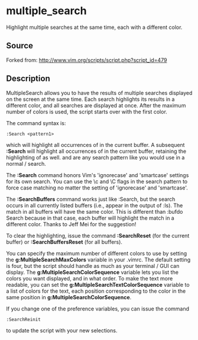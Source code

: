 # multiple_search
Highlight multiple searches at the same time, each with a different color. 

## Source
Forked from: http://www.vim.org/scripts/script.php?script_id=479

## Description
MultipleSearch allows you to have the results of multiple searches displayed 
on the screen at the same time.  Each search highlights its results in a 
different color, and all searches are displayed at once.  After the maximum 
number of colors is used, the script starts over with the first color. 

The command syntax is: 

    :Search <pattern1> 

which will highlight all occurrences of <pattern1> in the current buffer.  A 
subsequent **:Search <pattern2>** will highlight all occurrences of <pattern2> 
in the current buffer, retaining the highlighting of <pattern1> as well. 
<pattern1> and <pattern2> are any search pattern like you would use in a 
normal /<pattern> search. 

The **:Search** command honors Vim's 'ignorecase' and 'smartcase' settings for 
its own search.  You can use the \c and \C flags in the search pattern to 
force case matching no matter the setting of 'ignorecase' and 'smartcase'. 

The **:SearchBuffers** command works just like :Search, but the search occurs in all currently listed buffers (i.e., appear in the output of :ls).  The match in all buffers will have the same color.  This is different than  :bufdo Search <pattern> because in that case, each buffer will highlight the match in a different color.  Thanks to Jeff Mei for the suggestion! 

To clear the highlighting, issue the command 
**:SearchReset** (for the current buffer) or **:SearchBuffersReset** (for all buffers). 

You can specify the maximum number of different colors to use by setting the 
**g:MultipleSearchMaxColors** variable in your .vimrc.  The default setting is 
four, but the script should handle as much as your terminal / GUI can 
display.  The **g:MultipleSearchColorSequence** variable lets you list the 
colors you want displayed, and in what order.  To make the text more 
readable, you can set the **g:MultipleSearchTextColorSequence** variable to a 
list of colors for the text, each position corresponding to the color in the 
same position in **g:MultipleSearchColorSequence**. 

If you change one of the preference variables, you can issue the command 

    :SearchReinit 

to update the script with your new selections.
